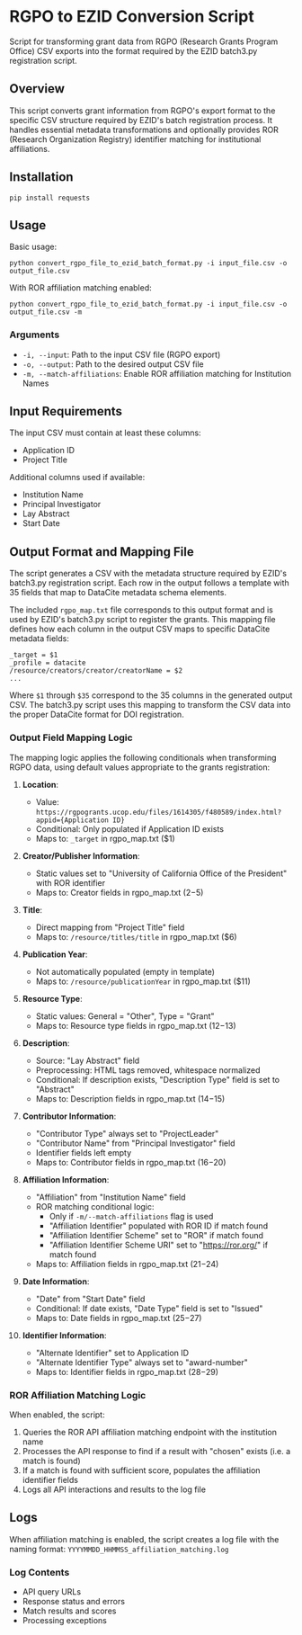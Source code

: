 # RGPO to EZID Conversion Script

Script for transforming grant data from RGPO (Research Grants Program Office) CSV exports into the format required by the EZID batch3.py registration script.

## Overview

This script converts grant information from RGPO's export format to the specific CSV structure required by EZID's batch registration process. It handles essential metadata transformations and optionally provides ROR (Research Organization Registry) identifier matching for institutional affiliations.

## Installation

```
pip install requests
```

## Usage

Basic usage:
```
python convert_rgpo_file_to_ezid_batch_format.py -i input_file.csv -o output_file.csv
```

With ROR affiliation matching enabled:
```
python convert_rgpo_file_to_ezid_batch_format.py -i input_file.csv -o output_file.csv -m
```

### Arguments

- `-i, --input`: Path to the input CSV file (RGPO export)
- `-o, --output`: Path to the desired output CSV file
- `-m, --match-affiliations`: Enable ROR affiliation matching for Institution Names

## Input Requirements

The input CSV must contain at least these columns:
- Application ID
- Project Title

Additional columns used if available:
- Institution Name
- Principal Investigator
- Lay Abstract
- Start Date

## Output Format and Mapping File

The script generates a CSV with the metadata structure required by EZID's batch3.py registration script. Each row in the output follows a template with 35 fields that map to DataCite metadata schema elements.

The included `rgpo_map.txt` file corresponds to this output format and is used by EZID's batch3.py script to register the grants. This mapping file defines how each column in the output CSV maps to specific DataCite metadata fields:

```
_target = $1
_profile = datacite
/resource/creators/creator/creatorName = $2
...
```

Where `$1` through `$35` correspond to the 35 columns in the generated output CSV. The batch3.py script uses this mapping to transform the CSV data into the proper DataCite format for DOI registration.

### Output Field Mapping Logic

The mapping logic applies the following conditionals when transforming RGPO data, using default values appropriate to the grants registration:

1. **Location**: 
   - Value: `https://rgpogrants.ucop.edu/files/1614305/f480589/index.html?appid={Application ID}`
   - Conditional: Only populated if Application ID exists
   - Maps to: `_target` in rgpo_map.txt ($1)

2. **Creator/Publisher Information**: 
   - Static values set to "University of California Office of the President" with ROR identifier
   - Maps to: Creator fields in rgpo_map.txt ($2-$5)

3. **Title**: 
   - Direct mapping from "Project Title" field
   - Maps to: `/resource/titles/title` in rgpo_map.txt ($6)

4. **Publication Year**: 
   - Not automatically populated (empty in template)
   - Maps to: `/resource/publicationYear` in rgpo_map.txt ($11)

5. **Resource Type**: 
   - Static values: General = "Other", Type = "Grant"
   - Maps to: Resource type fields in rgpo_map.txt ($12-$13)

6. **Description**: 
   - Source: "Lay Abstract" field
   - Preprocessing: HTML tags removed, whitespace normalized
   - Conditional: If description exists, "Description Type" field is set to "Abstract"
   - Maps to: Description fields in rgpo_map.txt ($14-$15)

7. **Contributor Information**:
   - "Contributor Type" always set to "ProjectLeader"
   - "Contributor Name" from "Principal Investigator" field
   - Identifier fields left empty
   - Maps to: Contributor fields in rgpo_map.txt ($16-$20)

8. **Affiliation Information**:
   - "Affiliation" from "Institution Name" field
   - ROR matching conditional logic:
     - Only if `-m/--match-affiliations` flag is used
     - "Affiliation Identifier" populated with ROR ID if match found
     - "Affiliation Identifier Scheme" set to "ROR" if match found
     - "Affiliation Identifier Scheme URI" set to "https://ror.org/" if match found
   - Maps to: Affiliation fields in rgpo_map.txt ($21-$24)

9. **Date Information**:
   - "Date" from "Start Date" field
   - Conditional: If date exists, "Date Type" field is set to "Issued"
   - Maps to: Date fields in rgpo_map.txt ($25-$27)

10. **Identifier Information**:
    - "Alternate Identifier" set to Application ID
    - "Alternate Identifier Type" always set to "award-number"
    - Maps to: Identifier fields in rgpo_map.txt ($28-$29)

### ROR Affiliation Matching Logic

When enabled, the script:
1. Queries the ROR API affiliation matching endpoint with the institution name
2. Processes the API response to find if a result with "chosen" exists (i.e. a match is found)
3. If a match is found with sufficient score, populates the affiliation identifier fields
4. Logs all API interactions and results to the log file

## Logs

When affiliation matching is enabled, the script creates a log file with the naming format: `YYYYMMDD_HHMMSS_affiliation_matching.log`

### Log Contents
- API query URLs
- Response status and errors
- Match results and scores
- Processing exceptions